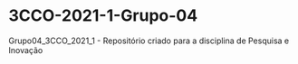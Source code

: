 # 3CCO-2021-1-Grupo-04
Grupo04_3CCO_2021_1 - Repositório criado para a disciplina de Pesquisa e Inovação
